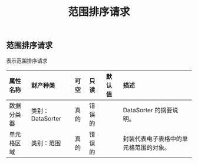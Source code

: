 ﻿---
title: 范围排序请求
second_title: Aspose.Cells Cloud Documen
type: docs
url: /zh/specification/model/rangesortrequest/
description: Aspose.Cells 云模型规范：RangeSortRequest。轻松处理 Excel 和其他电子表格文档，具有打开、生成、编辑、拆分、合并、比较和转换等功能
kwords: Excel，Office，电子表格，云 REST API，RangeSortRequest
weight: 50
---
## **范围排序请求**

表示范围排序请求

|属性名称|财产种类|可空|只读|默认值|描述|
|:- |:- |:- |:- |:- |:- |
|数据分类器|类别：DataSorter|真的|错误的||DataSorter 的摘要说明。|
|单元格区域|类别：范围|真的|错误的||封装代表电子表格中的单元格范围的对象。|

